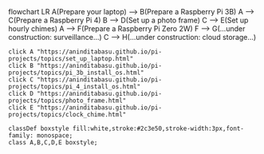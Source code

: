 <div class="mermaid">
flowchart LR
    A(Prepare your laptop) --> B(Prepare a Raspberry Pi 3B)
	A --> C(Prepare a Raspberry Pi 4)
    B --> D(Set up a photo frame)
    C --> E(Set up hourly chimes)
	A --> F(Prepare a Raspberry Pi Zero 2W)
	F --> G(...under construction: surveillance...)
    C --> H(...under construction: cloud storage...)
	
	click A "https://aninditabasu.github.io/pi-projects/topics/set_up_laptop.html"
	click B "https://aninditabasu.github.io/pi-projects/topics/pi_3b_install_os.html"
	click C "https://aninditabasu.github.io/pi-projects/topics/pi_4_install_os.html"
	click D "https://aninditabasu.github.io/pi-projects/topics/photo_frame.html"
	click E "https://aninditabasu.github.io/pi-projects/topics/clock_chime.html"
	
	classDef boxstyle fill:white,stroke:#2c3e50,stroke-width:3px,font-family: monospace;
    class A,B,C,D,E boxstyle;
</div>